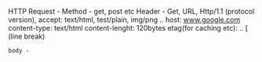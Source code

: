 HTTP Request - 
	Method - get, post etc
	Header - Get, URL, Http/1.1 (protocol version), accept: text/html, test/plain, img/png ..
				host: www.google.com 
					content-type: text/html
					content-lenght: 120bytes 
					etag(for caching etc): ..
					[ (line break)
					
	body - 